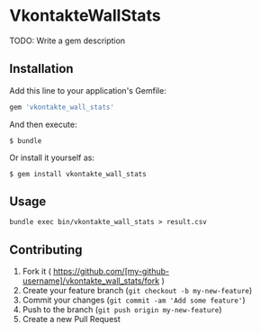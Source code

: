 # VkontakteWallStats

TODO: Write a gem description

## Installation

Add this line to your application's Gemfile:

```ruby
gem 'vkontakte_wall_stats'
```

And then execute:

    $ bundle

Or install it yourself as:

    $ gem install vkontakte_wall_stats

## Usage

    bundle exec bin/vkontakte_wall_stats > result.csv

## Contributing

1. Fork it ( https://github.com/[my-github-username]/vkontakte_wall_stats/fork )
2. Create your feature branch (`git checkout -b my-new-feature`)
3. Commit your changes (`git commit -am 'Add some feature'`)
4. Push to the branch (`git push origin my-new-feature`)
5. Create a new Pull Request
